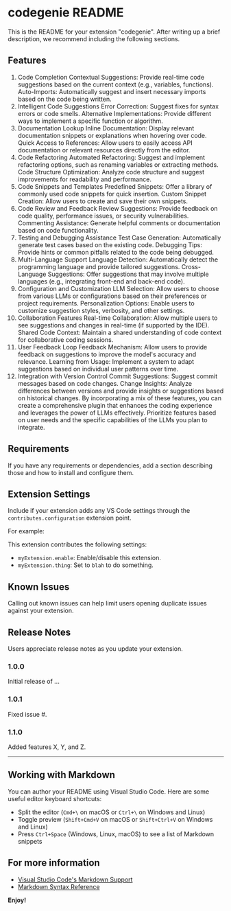 # codegenie README

This is the README for your extension "codegenie". After writing up a brief description, we recommend including the following sections.

## Features

1. Code Completion
Contextual Suggestions: Provide real-time code suggestions based on the current context (e.g., variables, functions).
Auto-Imports: Automatically suggest and insert necessary imports based on the code being written.
2. Intelligent Code Suggestions
Error Correction: Suggest fixes for syntax errors or code smells.
Alternative Implementations: Provide different ways to implement a specific function or algorithm.
3. Documentation Lookup
Inline Documentation: Display relevant documentation snippets or explanations when hovering over code.
Quick Access to References: Allow users to easily access API documentation or relevant resources directly from the editor.
4. Code Refactoring
Automated Refactoring: Suggest and implement refactoring options, such as renaming variables or extracting methods.
Code Structure Optimization: Analyze code structure and suggest improvements for readability and performance.
5. Code Snippets and Templates
Predefined Snippets: Offer a library of commonly used code snippets for quick insertion.
Custom Snippet Creation: Allow users to create and save their own snippets.
6. Code Review and Feedback
Review Suggestions: Provide feedback on code quality, performance issues, or security vulnerabilities.
Commenting Assistance: Generate helpful comments or documentation based on code functionality.
7. Testing and Debugging Assistance
Test Case Generation: Automatically generate test cases based on the existing code.
Debugging Tips: Provide hints or common pitfalls related to the code being debugged.
8. Multi-Language Support
Language Detection: Automatically detect the programming language and provide tailored suggestions.
Cross-Language Suggestions: Offer suggestions that may involve multiple languages (e.g., integrating front-end and back-end code).
9. Configuration and Customization
LLM Selection: Allow users to choose from various LLMs or configurations based on their preferences or project requirements.
Personalization Options: Enable users to customize suggestion styles, verbosity, and other settings.
10. Collaboration Features
Real-time Collaboration: Allow multiple users to see suggestions and changes in real-time (if supported by the IDE).
Shared Code Context: Maintain a shared understanding of code context for collaborative coding sessions.
11. User Feedback Loop
Feedback Mechanism: Allow users to provide feedback on suggestions to improve the model's accuracy and relevance.
Learning from Usage: Implement a system to adapt suggestions based on individual user patterns over time.
12. Integration with Version Control
Commit Suggestions: Suggest commit messages based on code changes.
Change Insights: Analyze differences between versions and provide insights or suggestions based on historical changes.
By incorporating a mix of these features, you can create a comprehensive plugin that enhances the coding experience and leverages the power of LLMs effectively. Prioritize features based on user needs and the specific capabilities of the LLMs you plan to integrate.


## Requirements

If you have any requirements or dependencies, add a section describing those and how to install and configure them.

## Extension Settings

Include if your extension adds any VS Code settings through the `contributes.configuration` extension point.

For example:

This extension contributes the following settings:

* `myExtension.enable`: Enable/disable this extension.
* `myExtension.thing`: Set to `blah` to do something.

## Known Issues

Calling out known issues can help limit users opening duplicate issues against your extension.

## Release Notes

Users appreciate release notes as you update your extension.

### 1.0.0

Initial release of ...

### 1.0.1

Fixed issue #.

### 1.1.0

Added features X, Y, and Z.

---

## Working with Markdown

You can author your README using Visual Studio Code.  Here are some useful editor keyboard shortcuts:

* Split the editor (`Cmd+\` on macOS or `Ctrl+\` on Windows and Linux)
* Toggle preview (`Shift+Cmd+V` on macOS or `Shift+Ctrl+V` on Windows and Linux)
* Press `Ctrl+Space` (Windows, Linux, macOS) to see a list of Markdown snippets

## For more information

* [Visual Studio Code's Markdown Support](http://code.visualstudio.com/docs/languages/markdown)
* [Markdown Syntax Reference](https://help.github.com/articles/markdown-basics/)

**Enjoy!**
